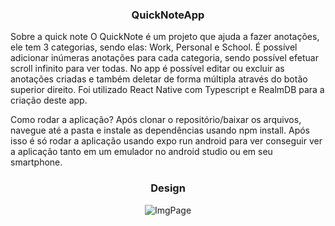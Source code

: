 <h3 align="center">
  QuickNoteApp
</h3>

Sobre a quick note
O QuickNote é um projeto que ajuda a fazer anotações, ele tem 3 categorias, sendo elas: Work, Personal e School. É possível adicionar inúmeras anotações para cada categoria, sendo possível efetuar scroll infinito para ver todas. No app é possível editar ou excluir as anotações criadas e também deletar de forma múltipla através do botão superior direito. 
Foi utilizado React Native com Typescript e RealmDB para a criação deste app.

Como rodar a aplicação?
Após clonar o repositório/baixar os arquivos, navegue até a pasta e instale as dependências usando npm install. Após isso é só rodar a aplicação usando expo run android para ver conseguir ver a aplicação tanto em um emulador no android studio ou em seu smartphone.

<h3 align="center">
  Design
</h3>

<p align="center">
  <img alt="ImgPage" src="https://imgur.com/a/quick-note-LAawC7E">
</p>
